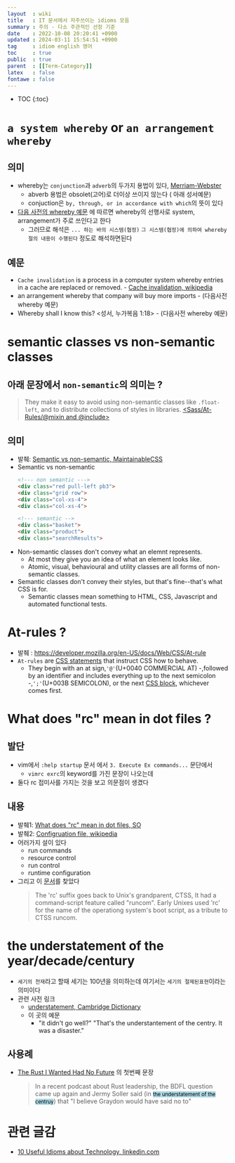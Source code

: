 ```yaml
---
layout  : wiki
title   : IT 문서에서 자주쓰이는 idioms 모음
summary : 주의 - 다소 주관적인 선정 기준 
date    : 2022-10-08 20:20:41 +0900
updated : 2024-03-11 15:54:51 +0900
tag     : idiom english 영어 
toc     : true
public  : true
parent  : [[Term-Category]] 
latex   : false
fontawe : false
---
```

* TOC
{:toc}

# `a system whereby` or `an arrangement whereby`

## 의미

- whereby는 `conjunction`과 `adverb`의 두가지 용법이 있다, [Merriam-Webster](https://www.merriam-webster.com/dictionary/whereby)
  - abverb 용법은 obsolet(고어)로 더이상 쓰이지 않는다 ( 아래 성서예문)
  - conjuction은 `by, through, or in accordance with which`의 뜻이 있다
- [다음 사전의 whereby 예문](https://dic.daum.net/word/view.do?wordid=ekw000185098&q=whereby) 에 따르면 whereby의 선행사로 system, arrangement가 주로 쓰인다고 한다
  - 그러므로 해석은 `... 하는 바의 시스템(협정)` `그 시스템(협정)에 의하여 whereby절의 내용이 수행된다` 정도로 해석하면된다

## 예문

- `Cache invalidation` is a process in a computer system whereby entries in a cache are replaced or removed. - [Cache invalidation, wikipedia](https://en.wikipedia.org/wiki/Cache_invalidation)
- an arrangement whereby that company will buy more imports - (다음사전 whereby 예문)
- Whereby shall I know this? <성서, 누가복음 1:18> - (다음사전 whereby 예문)

# semantic classes vs non-semantic classes

## 아래 문장에서 `non-semantic`의 의미는 ?

> They make it easy to avoid using non-semantic classes like `.float-left`, and to distribute collections of styles in libraries. [<Sass/At-Rules/@mixin and @include>](https://sass-lang.com/documentation/at-rules/mixin)

## 의미

- 발췌: [Semantic vs non-semantic, MaintainableCSS](https://maintainablecss.com/chapters/semantics/)
- Semantic vs non-semantic
  ```html
  <!--- non semantic --->
  <div class="red pull-left pb3">
  <div class="grid row">
  <div class="col-xs-4">
  <div class="col-xs-4">
  
  <!--- semantic -->
  <div class="basket">
  <div class="product">
  <div class="searchResults">
  ```
- Non-semantic classes don't convey what an elemnt represents. 
  - At most they give you an idea of what an element looks like. 
  - Atomic, visual, behavioural and utility classes are all forms of non-semantic classes.
- Semantic classes don't convey their styles, but that's fine--that's what CSS is for.
  - Semantic classes mean something to HTML, CSS, Javascript and automated functional tests.

# At-rules ?

- 발췌 : https://developer.mozilla.org/en-US/docs/Web/CSS/At-rule
- `At-rules` are [CSS statements](https://developer.mozilla.org/en-US/docs/Web/CSS/Syntax#css_statements) that instruct CSS how to behave.
  - They begin with an at sign,`'@'`(U+0040 COMMERCIAL AT)
    -,followed by an identifier and includes everything up to the next semicolon
    -,`';'`(U+003B SEMICOLON), or the next [CSS block](https://developer.mozilla.org/en-US/docs/Web/CSS/Syntax#css_declaration_blocks), whichever comes first.

# What does "rc" mean in dot files ?

## 발단

- vim에서 `:help startup` 문서 에서 `3. Execute Ex commands...` 문단에서
  - `vimrc exrc`의 keyword를 가진 문장이 나오는데
- 둘다 rc 접미사를 가지는 것을 보고 의문점이 생겼다

## 내용

- 발췌1: [What does "rc" mean in dot files, SO](https://stackoverflow.com/q/11030552/9457247)
- 발췌2: [Configruation file, wikipedia](https://en.wikipedia.org/wiki/Configuration_file)
- 어러가지 설이 있다
  - run commands
  - resource control
  - run control
  - runtime configuration
- 그리고 이 [문서](http://www.catb.org/~esr/writings/taoup/html/ch10s03.html)를 찾았다
  > The 'rc' suffix goes back to Unix's grandparent, CTSS, It had a command-script feature called "runcom". Early Unixes used 'rc' for the name of the operationg system's boot script, as a tribute to CTSS runcom. 

# the understatement of the year/decade/century

- `세기의 천재`라고 할때 세기는 100년을 의미하는데 여기서는 `세기의 절제된표현`이라는 의미이다 
- 관련 사전 링크
    - [understatement, Cambridge Dictionary](https://dictionary.cambridge.org/us/dictionary/english/understatement)
    - 이 곳의 예문
        - "it didn't go well?" "That's the understantement of the centry. It was a disaster."

## 사용례

- [The Rust I Wanted Had No Future](https://graydon2.dreamwidth.org/307291.html) 의 첫번째 문장
  > In a recent podcast about Rust leadership, the BDFL question came up again and Jermy Soller said (in <mark style="font-size:0.83em; background-color:lightblue;">the understatement of the centruy</mark>) that "I believe Graydon would have said no to"

# 관련 글감

- [10 Useful Idioms about Technology, linkedin.com](https://www.linkedin.com/pulse/10-useful-idioms-technology-deborah-rhoden/)
